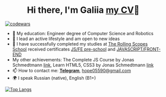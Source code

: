 <h1 align="center">Hi there, I'm Galiia <a href="https://galiia-gr.github.io/rsschool-cv/" target="_blank"> my CV</a>👋</h1>

[![codewars](https://www.codewars.com/users/Galiia-GR/badges/small)](https://www.codewars.com/users/Galiia-GR)


- 📘 My education: Engineer degree of Computer Science and Robotics
- 👯 I lead an active lifestyle and am open to new ideas
- 🌱 I have successfully completed my studies at <a href="https://rs.school/index.html" target="_blank">The Rolling Scopes School</a>
      received certificates <a href="https://app.rs.school/certificate/an5yb0cb" target="_blank">JS/FE pre-school</a> and
      <a href="https://app.rs.school/certificate/4rfs5ltz" target="_blank">JAVASCRIPT/FRONT-END</a>
- My other achievements: The Complete JS Course by Jonas Schmedtmann <a href="https://www.udemy.com/certificate/UC-f9711ab8-53eb-4d9b-baf0-7a70555755e7/" target="_blank">link</a>, Learn HTML5, CSS3 by Jonas Schmedtmann <a href="https://www.udemy.com/certificate/UC-4cb36905-97a3-4615-97ed-61d6a9541789/" target="_blank">link</a>
- 📫 How to contact me: [**Telegram**](https://t.me/galiia_g), hope05590@gmail.com
- 🌍 I speak Russian (native), English (B1+)



[![Top Langs](https://github-readme-stats.vercel.app/api/top-langs/?username=Galiia-GR&layout=compact)](https://github.com/Galiia-GR/github-readme-stats)
